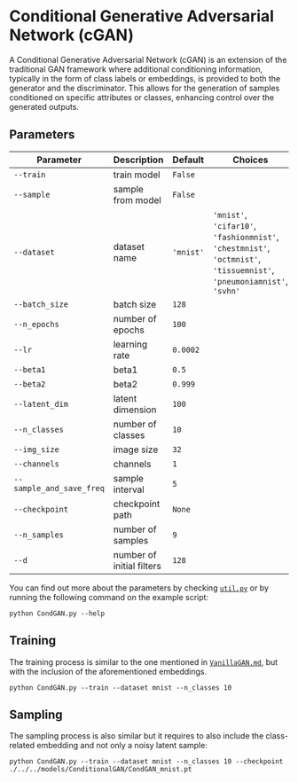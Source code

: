 # Conditional Generative Adversarial Network (cGAN)

A Conditional Generative Adversarial Network (cGAN) is an extension of the traditional GAN framework where additional conditioning information, typically in the form of class labels or embeddings, is provided to both the generator and the discriminator. This allows for the generation of samples conditioned on specific attributes or classes, enhancing control over the generated outputs.

## Parameters

| Parameter         | Description                        | Default | Choices                                                      |
|-------------------|------------------------------------|---------|--------------------------------------------------------------|
| `--train`         | train model                        | `False` |                                                              |
| `--sample`        | sample from model                  | `False` |                                                              |
| `--dataset`       | dataset name                       | `'mnist'` | `'mnist'`, `'cifar10'`, `'fashionmnist'`, `'chestmnist'`, `'octmnist'`, `'tissuemnist'`, `'pneumoniamnist'`, `'svhn'` |
| `--batch_size`    | batch size                         | `128`   |                                                              |
| `--n_epochs`      | number of epochs                   | `100`   |                                                              |
| `--lr`            | learning rate                      | `0.0002`|                                                              |
| `--beta1`         | beta1                              | `0.5`   |                                                              |
| `--beta2`         | beta2                              | `0.999` |                                                              |
| `--latent_dim`    | latent dimension                   | `100`   |                                                              |
| `--n_classes`     | number of classes                  | `10`    |                                                              |
| `--img_size`      | image size                         | `32`    |                                                              |
| `--channels`      | channels                           | `1`     |                                                              |
| `--sample_and_save_freq` | sample interval                  | `5`     |                                                              |
| `--checkpoint`    | checkpoint path                    | `None`  |                                                              |
| `--n_samples`     | number of samples                  | `9`     |                                                              |
| `--d`             | number of initial filters          | `128`   |                                                              |

You can find out more about the parameters by checking [`util.py`](./../src/generativezoo/utils/util.py) or by running the following command on the example script:

    python CondGAN.py --help

## Training

The training process is similar to the one mentioned in [`VanillaGAN.md`](VanillaGAN.md), but with the inclusion of the aforementioned embeddings.

    python CondGAN.py --train --dataset mnist --n_classes 10

## Sampling

The sampling process is also similar but it requires to also include the class-related embedding and not only a noisy latent sample:

    python CondGAN.py --train --dataset mnist --n_classes 10 --checkpoint ./../../models/ConditionalGAN/CondGAN_mnist.pt